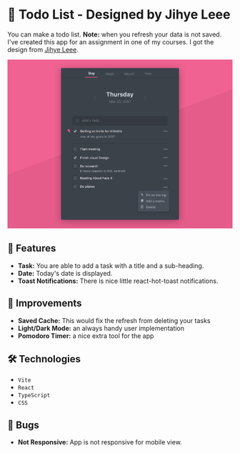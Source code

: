 # 📃 Todo List - Designed by Jihye Leee

You can make a todo list. **Note:** when you refresh your data is not saved. I've created this app for an assignment in one of my courses. I got the design from [Jihye Leee](https://dribbble.com/shots/3384144-Hello-Dribbble).

![Jihye Leee](/src/assets/jihyes-esign.png)

## 🚀 Features

- **Task:** You are able to add a task with a title and a sub-heading.
- **Date:** Today's date is displayed.
- **Toast Notifications:** There is nice little react-hot-toast notifications.

## 🤔 Improvements

- **Saved Cache:** This would fix the refresh from deleting your tasks
- **Light/Dark Mode:** an always handy user implementation
- **Pomodoro Timer:** a nice extra tool for the app

## 🛠️ Technologies

- `Vite`
- `React`
- `TypeScript`
- `CSS`

## 🐞 Bugs

- **Not Responsive:** App is not responsive for mobile view.
